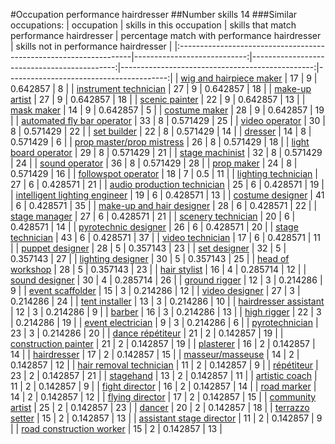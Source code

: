 #Occupation performance hairdresser
##Number skills 14
###Similar occupations:
| occupation                                                        |   skills in this occupation |   skills that match performance hairdresser |   percentage match with performance hairdresser |   skills not in performance hairdresser |
|:------------------------------------------------------------------|----------------------------:|--------------------------------------------:|------------------------------------------------:|----------------------------------------:|
| [wig and hairpiece maker](wig_and_hairpiece_maker.md)             |                          17 |                                           9 |                                        0.642857 |                                       8 |
| [instrument technician](instrument_technician.md)                 |                          27 |                                           9 |                                        0.642857 |                                      18 |
| [make-up artist](make-up_artist.md)                               |                          27 |                                           9 |                                        0.642857 |                                      18 |
| [scenic painter](scenic_painter.md)                               |                          22 |                                           9 |                                        0.642857 |                                      13 |
| [mask maker](mask_maker.md)                                       |                          14 |                                           9 |                                        0.642857 |                                       5 |
| [costume maker](costume_maker.md)                                 |                          28 |                                           9 |                                        0.642857 |                                      19 |
| [automated fly bar operator](automated_fly_bar_operator.md)       |                          33 |                                           8 |                                        0.571429 |                                      25 |
| [video operator](video_operator.md)                               |                          30 |                                           8 |                                        0.571429 |                                      22 |
| [set builder](set_builder.md)                                     |                          22 |                                           8 |                                        0.571429 |                                      14 |
| [dresser](dresser.md)                                             |                          14 |                                           8 |                                        0.571429 |                                       6 |
| [prop master/prop mistress](prop_master-prop_mistress.md)         |                          26 |                                           8 |                                        0.571429 |                                      18 |
| [light board operator](light_board_operator.md)                   |                          29 |                                           8 |                                        0.571429 |                                      21 |
| [stage machinist](stage_machinist.md)                             |                          32 |                                           8 |                                        0.571429 |                                      24 |
| [sound operator](sound_operator.md)                               |                          36 |                                           8 |                                        0.571429 |                                      28 |
| [prop maker](prop_maker.md)                                       |                          24 |                                           8 |                                        0.571429 |                                      16 |
| [followspot operator](followspot_operator.md)                     |                          18 |                                           7 |                                        0.5      |                                      11 |
| [lighting technician](lighting_technician.md)                     |                          27 |                                           6 |                                        0.428571 |                                      21 |
| [audio production technician](audio_production_technician.md)     |                          25 |                                           6 |                                        0.428571 |                                      19 |
| [intelligent lighting engineer](intelligent_lighting_engineer.md) |                          19 |                                           6 |                                        0.428571 |                                      13 |
| [costume designer](costume_designer.md)                           |                          41 |                                           6 |                                        0.428571 |                                      35 |
| [make-up and hair designer](make-up_and_hair_designer.md)         |                          28 |                                           6 |                                        0.428571 |                                      22 |
| [stage manager](stage_manager.md)                                 |                          27 |                                           6 |                                        0.428571 |                                      21 |
| [scenery technician](scenery_technician.md)                       |                          20 |                                           6 |                                        0.428571 |                                      14 |
| [pyrotechnic designer](pyrotechnic_designer.md)                   |                          26 |                                           6 |                                        0.428571 |                                      20 |
| [stage technician](stage_technician.md)                           |                          43 |                                           6 |                                        0.428571 |                                      37 |
| [video technician](video_technician.md)                           |                          17 |                                           6 |                                        0.428571 |                                      11 |
| [puppet designer](puppet_designer.md)                             |                          28 |                                           5 |                                        0.357143 |                                      23 |
| [set designer](set_designer.md)                                   |                          32 |                                           5 |                                        0.357143 |                                      27 |
| [lighting designer](lighting_designer.md)                         |                          30 |                                           5 |                                        0.357143 |                                      25 |
| [head of workshop](head_of_workshop.md)                           |                          28 |                                           5 |                                        0.357143 |                                      23 |
| [hair stylist](hair_stylist.md)                                   |                          16 |                                           4 |                                        0.285714 |                                      12 |
| [sound designer](sound_designer.md)                               |                          30 |                                           4 |                                        0.285714 |                                      26 |
| [ground rigger](ground_rigger.md)                                 |                          12 |                                           3 |                                        0.214286 |                                       9 |
| [event scaffolder](event_scaffolder.md)                           |                          15 |                                           3 |                                        0.214286 |                                      12 |
| [video designer](video_designer.md)                               |                          27 |                                           3 |                                        0.214286 |                                      24 |
| [tent installer](tent_installer.md)                               |                          13 |                                           3 |                                        0.214286 |                                      10 |
| [hairdresser assistant](hairdresser_assistant.md)                 |                          12 |                                           3 |                                        0.214286 |                                       9 |
| [barber](barber.md)                                               |                          16 |                                           3 |                                        0.214286 |                                      13 |
| [high rigger](high_rigger.md)                                     |                          22 |                                           3 |                                        0.214286 |                                      19 |
| [event electrician](event_electrician.md)                         |                           9 |                                           3 |                                        0.214286 |                                       6 |
| [pyrotechnician](pyrotechnician.md)                               |                          23 |                                           3 |                                        0.214286 |                                      20 |
| [dance répétiteur](dance_répétiteur.md)                           |                          21 |                                           2 |                                        0.142857 |                                      19 |
| [construction painter](construction_painter.md)                   |                          21 |                                           2 |                                        0.142857 |                                      19 |
| [plasterer](plasterer.md)                                         |                          16 |                                           2 |                                        0.142857 |                                      14 |
| [hairdresser](hairdresser.md)                                     |                          17 |                                           2 |                                        0.142857 |                                      15 |
| [masseur/masseuse](masseur-masseuse.md)                           |                          14 |                                           2 |                                        0.142857 |                                      12 |
| [hair removal technician](hair_removal_technician.md)             |                          11 |                                           2 |                                        0.142857 |                                       9 |
| [répétiteur](répétiteur.md)                                       |                          23 |                                           2 |                                        0.142857 |                                      21 |
| [stagehand](stagehand.md)                                         |                          13 |                                           2 |                                        0.142857 |                                      11 |
| [artistic coach](artistic_coach.md)                               |                          11 |                                           2 |                                        0.142857 |                                       9 |
| [fight director](fight_director.md)                               |                          16 |                                           2 |                                        0.142857 |                                      14 |
| [road marker](road_marker.md)                                     |                          14 |                                           2 |                                        0.142857 |                                      12 |
| [flying director](flying_director.md)                             |                          17 |                                           2 |                                        0.142857 |                                      15 |
| [community artist](community_artist.md)                           |                          25 |                                           2 |                                        0.142857 |                                      23 |
| [dancer](dancer.md)                                               |                          20 |                                           2 |                                        0.142857 |                                      18 |
| [terrazzo setter](terrazzo_setter.md)                             |                          15 |                                           2 |                                        0.142857 |                                      13 |
| [assistant stage director](assistant_stage_director.md)           |                          11 |                                           2 |                                        0.142857 |                                       9 |
| [road construction worker](road_construction_worker.md)           |                          15 |                                           2 |                                        0.142857 |                                      13 |
